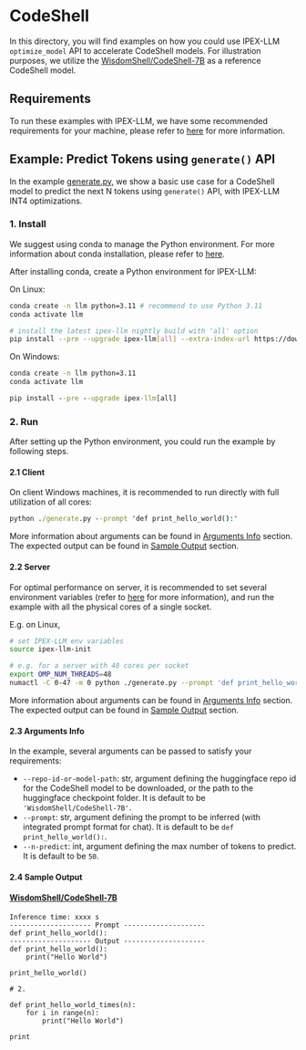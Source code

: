 # CodeShell
In this directory, you will find examples on how you could use IPEX-LLM `optimize_model` API to accelerate CodeShell models. For illustration purposes, we utilize the [WisdomShell/CodeShell-7B](https://huggingface.co/WisdomShell/CodeShell-7B ) as a reference CodeShell model.

## Requirements
To run these examples with IPEX-LLM, we have some recommended requirements for your machine, please refer to [here](../README.md#recommended-requirements) for more information.

## Example: Predict Tokens using `generate()` API
In the example [generate.py](./generate.py), we show a basic use case for a CodeShell model to predict the next N tokens using `generate()` API, with IPEX-LLM INT4 optimizations.
### 1. Install
We suggest using conda to manage the Python environment. For more information about conda installation, please refer to [here](https://docs.conda.io/en/latest/miniconda.html#).

After installing conda, create a Python environment for IPEX-LLM:

On Linux:

```bash
conda create -n llm python=3.11 # recommend to use Python 3.11
conda activate llm

# install the latest ipex-llm nightly build with 'all' option
pip install --pre --upgrade ipex-llm[all] --extra-index-url https://download.pytorch.org/whl/cpu
```

On Windows:

```cmd
conda create -n llm python=3.11
conda activate llm

pip install --pre --upgrade ipex-llm[all]
```

### 2. Run
After setting up the Python environment, you could run the example by following steps.

#### 2.1 Client
On client Windows machines, it is recommended to run directly with full utilization of all cores:
```cmd
python ./generate.py --prompt 'def print_hello_world():'
```
More information about arguments can be found in [Arguments Info](#23-arguments-info) section. The expected output can be found in [Sample Output](#24-sample-output) section.

#### 2.2 Server
For optimal performance on server, it is recommended to set several environment variables (refer to [here](../README.md#best-known-configuration-on-linux) for more information), and run the example with all the physical cores of a single socket.

E.g. on Linux,
```bash
# set IPEX-LLM env variables
source ipex-llm-init

# e.g. for a server with 48 cores per socket
export OMP_NUM_THREADS=48
numactl -C 0-47 -m 0 python ./generate.py --prompt 'def print_hello_world():'
```
More information about arguments can be found in [Arguments Info](#23-arguments-info) section. The expected output can be found in [Sample Output](#24-sample-output) section.

#### 2.3 Arguments Info
In the example, several arguments can be passed to satisfy your requirements:

- `--repo-id-or-model-path`: str, argument defining the huggingface repo id for the CodeShell model to be downloaded, or the path to the huggingface checkpoint folder. It is default to be `'WisdomShell/CodeShell-7B'`.
- `--prompt`: str, argument defining the prompt to be inferred (with integrated prompt format for chat). It is default to be `def print_hello_world():`.
- `--n-predict`: int, argument defining the max number of tokens to predict. It is default to be `50`.

#### 2.4 Sample Output
#### [WisdomShell/CodeShell-7B](https://huggingface.co/WisdomShell/CodeShell-7B)
```log
Inference time: xxxx s
-------------------- Prompt --------------------
def print_hello_world():
-------------------- Output --------------------
def print_hello_world():
    print("Hello World")

print_hello_world()

# 2.

def print_hello_world_times(n):
    for i in range(n):
        print("Hello World")

print
```
